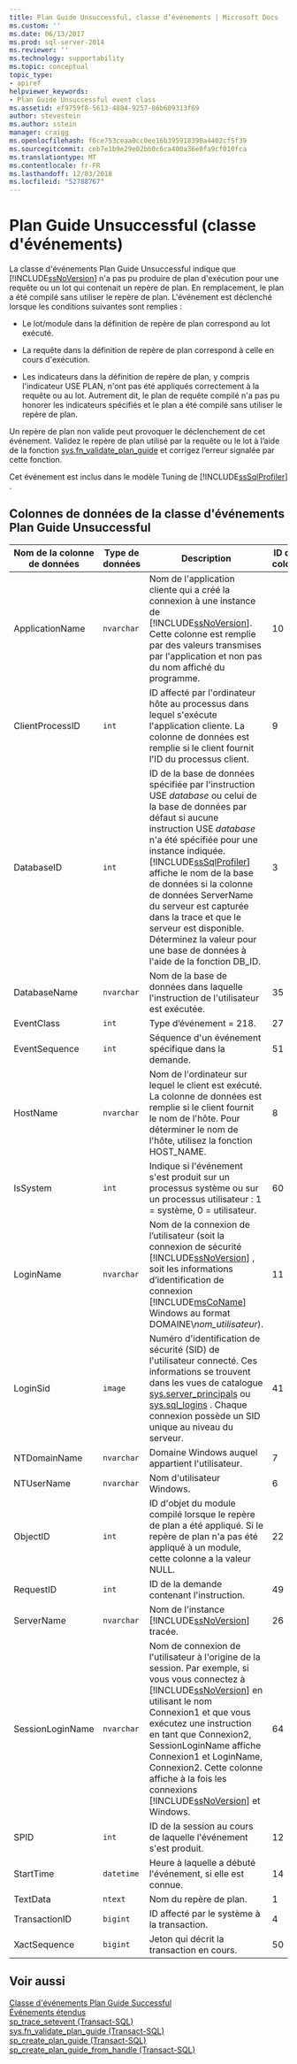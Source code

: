 ```yaml
---
title: Plan Guide Unsuccessful, classe d’événements | Microsoft Docs
ms.custom: ''
ms.date: 06/13/2017
ms.prod: sql-server-2014
ms.reviewer: ''
ms.technology: supportability
ms.topic: conceptual
topic_type:
- apiref
helpviewer_keywords:
- Plan Guide Unsuccessful event class
ms.assetid: ef9759f8-5613-4884-9257-86b609313f69
author: stevestein
ms.author: sstein
manager: craigg
ms.openlocfilehash: f6ce753ceaa0cc0ee16b395918390a4402cf5f39
ms.sourcegitcommit: ceb7e1b9e29e02bb0c6ca400a36e0fa9cf010fca
ms.translationtype: MT
ms.contentlocale: fr-FR
ms.lasthandoff: 12/03/2018
ms.locfileid: "52788767"
---
```

# <a name="plan-guide-unsuccessful-event-class"></a>Plan Guide Unsuccessful (classe d'événements)
  La classe d'événements Plan Guide Unsuccessful indique que [!INCLUDE[ssNoVersion](../../includes/ssnoversion-md.md)] n'a pas pu produire de plan d'exécution pour une requête ou un lot qui contenait un repère de plan. En remplacement, le plan a été compilé sans utiliser le repère de plan. L'événement est déclenché lorsque les conditions suivantes sont remplies :  
  
-   Le lot/module dans la définition de repère de plan correspond au lot exécuté.  
  
-   La requête dans la définition de repère de plan correspond à celle en cours d'exécution.  
  
-   Les indicateurs dans la définition de repère de plan, y compris l'indicateur USE PLAN, n'ont pas été appliqués correctement à la requête ou au lot. Autrement dit, le plan de requête compilé n'a pas pu honorer les indicateurs spécifiés et le plan a été compilé sans utiliser le repère de plan.  
  
 Un repère de plan non valide peut provoquer le déclenchement de cet événement. Validez le repère de plan utilisé par la requête ou le lot à l’aide de la fonction [sys.fn_validate_plan_guide](/sql/relational-databases/system-functions/sys-fn-validate-plan-guide-transact-sql) et corrigez l’erreur signalée par cette fonction.  
  
 Cet événement est inclus dans le modèle Tuning de [!INCLUDE[ssSqlProfiler](../../../includes/sssqlprofiler-md.md)] .  
  
## <a name="plan-guide-unsuccessful-event-class-data-columns"></a>Colonnes de données de la classe d'événements Plan Guide Unsuccessful  
  
|Nom de la colonne de données|Type de données|Description|ID de la colonne|Filtrable|  
|----------------------|---------------|-----------------|---------------|----------------|  
|ApplicationName|`nvarchar`|Nom de l'application cliente qui a créé la connexion à une instance de [!INCLUDE[ssNoVersion](../../includes/ssnoversion-md.md)]. Cette colonne est remplie par des valeurs transmises par l'application et non pas du nom affiché du programme.|10|Oui|  
|ClientProcessID|`int`|ID affecté par l'ordinateur hôte au processus dans lequel s'exécute l'application cliente. La colonne de données est remplie si le client fournit l'ID du processus client.|9|Oui|  
|DatabaseID|`int`|ID de la base de données spécifiée par l'instruction USE *database* ou celui de la base de données par défaut si aucune instruction USE *database* n'a été spécifiée pour une instance indiquée. [!INCLUDE[ssSqlProfiler](../../../includes/sssqlprofiler-md.md)] affiche le nom de la base de données si la colonne de données ServerName du serveur est capturée dans la trace et que le serveur est disponible. Déterminez la valeur pour une base de données à l'aide de la fonction DB_ID.|3|Oui|  
|DatabaseName|`nvarchar`|Nom de la base de données dans laquelle l'instruction de l'utilisateur est exécutée.|35|Oui|  
|EventClass|`int`|Type d’événement = 218.|27|Non|  
|EventSequence|`int`|Séquence d'un événement spécifique dans la demande.|51|Non|  
|HostName|`nvarchar`|Nom de l'ordinateur sur lequel le client est exécuté. La colonne de données est remplie si le client fournit le nom de l'hôte. Pour déterminer le nom de l'hôte, utilisez la fonction HOST_NAME.|8|Oui|  
|IsSystem|`int`|Indique si l'événement s'est produit sur un processus système ou sur un processus utilisateur : 1 = système, 0 = utilisateur.|60|Oui|  
|LoginName|`nvarchar`|Nom de la connexion de l’utilisateur (soit la connexion de sécurité [!INCLUDE[ssNoVersion](../../includes/ssnoversion-md.md)] , soit les informations d’identification de connexion [!INCLUDE[msCoName](../../includes/msconame-md.md)] Windows au format DOMAINE\\*nom_utilisateur*).|11|Oui|  
|LoginSid|`image`|Numéro d'identification de sécurité (SID) de l'utilisateur connecté. Ces informations se trouvent dans les vues de catalogue [sys.server_principals](/sql/relational-databases/system-catalog-views/sys-server-principals-transact-sql) ou [sys.sql_logins](/sql/relational-databases/system-catalog-views/sys-sql-logins-transact-sql) . Chaque connexion possède un SID unique au niveau du serveur.|41|Oui|  
|NTDomainName|`nvarchar`|Domaine Windows auquel appartient l'utilisateur.|7|Oui|  
|NTUserName|`nvarchar`|Nom d'utilisateur Windows.|6|Oui|  
|ObjectID|`int`|ID d'objet du module compilé lorsque le repère de plan a été appliqué. Si le repère de plan n'a pas été appliqué à un module, cette colonne a la valeur NULL.|22|Oui|  
|RequestID|`int`|ID de la demande contenant l'instruction.|49|Oui|  
|ServerName|`nvarchar`|Nom de l'instance [!INCLUDE[ssNoVersion](../../includes/ssnoversion-md.md)] tracée.|26|Non|  
|SessionLoginName|`nvarchar`|Nom de connexion de l'utilisateur à l'origine de la session. Par exemple, si vous vous connectez à [!INCLUDE[ssNoVersion](../../includes/ssnoversion-md.md)] en utilisant le nom Connexion1 et que vous exécutez une instruction en tant que Connexion2, SessionLoginName affiche Connexion1 et LoginName, Connexion2. Cette colonne affiche à la fois les connexions [!INCLUDE[ssNoVersion](../../includes/ssnoversion-md.md)] et Windows.|64|Oui|  
|SPID|`int`|ID de la session au cours de laquelle l'événement s'est produit.|12|Oui|  
|StartTime|`datetime`|Heure à laquelle a débuté l'événement, si elle est connue.|14|Oui|  
|TextData|`ntext`|Nom du repère de plan.|1|Oui|  
|TransactionID|`bigint`|ID affecté par le système à la transaction.|4|Oui|  
|XactSequence|`bigint`|Jeton qui décrit la transaction en cours.|50|Oui|  
  
## <a name="see-also"></a>Voir aussi  
 [Classe d'événements Plan Guide Successful](plan-guide-successful-event-class.md)   
 [Événements étendus](../extended-events/extended-events.md)   
 [sp_trace_setevent &#40;Transact-SQL&#41;](/sql/relational-databases/system-stored-procedures/sp-trace-setevent-transact-sql)   
 [sys.fn_validate_plan_guide &#40;Transact-SQL&#41;](/sql/relational-databases/system-functions/sys-fn-validate-plan-guide-transact-sql)   
 [sp_create_plan_guide &#40;Transact-SQL&#41;](/sql/relational-databases/system-stored-procedures/sp-create-plan-guide-transact-sql)   
 [sp_create_plan_guide_from_handle &#40;Transact-SQL&#41;](/sql/relational-databases/system-stored-procedures/sp-create-plan-guide-from-handle-transact-sql)  
  
  

